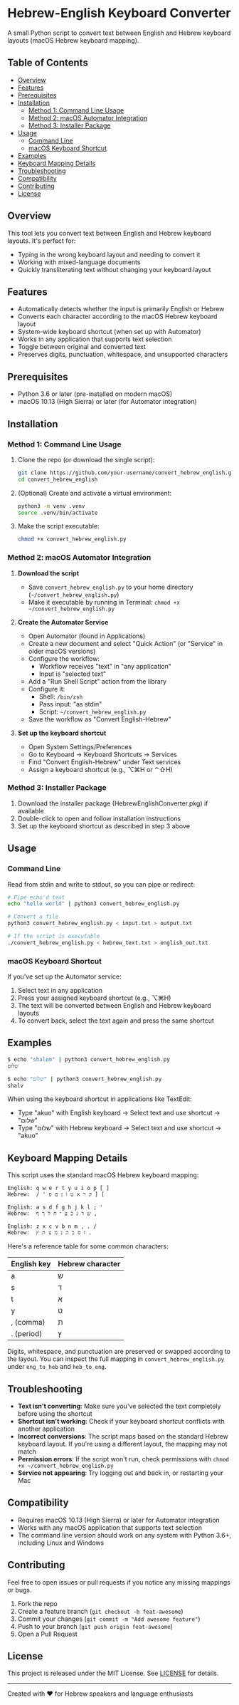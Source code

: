# Hebrew-English Keyboard Converter

A small Python script to convert text between English and Hebrew keyboard layouts (macOS Hebrew keyboard mapping).

## Table of Contents
- [Overview](#overview)
- [Features](#features)  
- [Prerequisites](#prerequisites)  
- [Installation](#installation)
  - [Method 1: Command Line Usage](#method-1-command-line-usage)
  - [Method 2: macOS Automator Integration](#method-2-macos-automator-integration)
  - [Method 3: Installer Package](#method-3-installer-package)
- [Usage](#usage)
  - [Command Line](#command-line)
  - [macOS Keyboard Shortcut](#macos-keyboard-shortcut)
- [Examples](#examples)  
- [Keyboard Mapping Details](#keyboard-mapping-details)  
- [Troubleshooting](#troubleshooting)
- [Compatibility](#compatibility)
- [Contributing](#contributing)  
- [License](#license)  

## Overview

This tool lets you convert text between English and Hebrew keyboard layouts. It's perfect for:

- Typing in the wrong keyboard layout and needing to convert it
- Working with mixed-language documents
- Quickly transliterating text without changing your keyboard layout

## Features

- Automatically detects whether the input is primarily English or Hebrew
- Converts each character according to the macOS Hebrew keyboard layout
- System-wide keyboard shortcut (when set up with Automator)
- Works in any application that supports text selection
- Toggle between original and converted text
- Preserves digits, punctuation, whitespace, and unsupported characters

## Prerequisites

- Python 3.6 or later (pre-installed on modern macOS)
- macOS 10.13 (High Sierra) or later (for Automator integration)

## Installation

### Method 1: Command Line Usage

1. Clone the repo (or download the single script):
   ```bash
   git clone https://github.com/your-username/convert_hebrew_english.git
   cd convert_hebrew_english
   ```

2. (Optional) Create and activate a virtual environment:
   ```bash
   python3 -m venv .venv
   source .venv/bin/activate
   ```

3. Make the script executable:
   ```bash
   chmod +x convert_hebrew_english.py
   ```

### Method 2: macOS Automator Integration

1. **Download the script**
   - Save `convert_hebrew_english.py` to your home directory (`~/convert_hebrew_english.py`)
   - Make it executable by running in Terminal: `chmod +x ~/convert_hebrew_english.py`

2. **Create the Automator Service**
   - Open Automator (found in Applications)
   - Create a new document and select "Quick Action" (or "Service" in older macOS versions)
   - Configure the workflow:
     - Workflow receives "text" in "any application"
     - Input is "selected text"
   - Add a "Run Shell Script" action from the library
   - Configure it:
     - Shell: `/bin/zsh`
     - Pass input: "as stdin"
     - Script: `~/convert_hebrew_english.py`
   - Save the workflow as "Convert English-Hebrew"

3. **Set up the keyboard shortcut**
   - Open System Settings/Preferences
   - Go to Keyboard → Keyboard Shortcuts → Services
   - Find "Convert English-Hebrew" under Text services
   - Assign a keyboard shortcut (e.g., ⌥⌘H or ⌃⇧H)

### Method 3: Installer Package

1. Download the installer package (HebrewEnglishConverter.pkg) if available
2. Double-click to open and follow installation instructions
3. Set up the keyboard shortcut as described in step 3 above

## Usage

### Command Line

Read from stdin and write to stdout, so you can pipe or redirect:

```bash
# Pipe echo'd text
echo "hello world" | python3 convert_hebrew_english.py

# Convert a file
python3 convert_hebrew_english.py < input.txt > output.txt

# If the script is executable
./convert_hebrew_english.py < hebrew_text.txt > english_out.txt
```

### macOS Keyboard Shortcut

If you've set up the Automator service:

1. Select text in any application
2. Press your assigned keyboard shortcut (e.g., ⌥⌘H)
3. The text will be converted between English and Hebrew keyboard layouts
4. To convert back, select the text again and press the same shortcut

## Examples

```bash
$ echo "shalom" | python3 convert_hebrew_english.py
שלום

$ echo "שלום" | python3 convert_hebrew_english.py
shalv
```

When using the keyboard shortcut in applications like TextEdit:
- Type "akuo" with English keyboard → Select text and use shortcut → "שלום"
- Type "שלום" with Hebrew keyboard → Select text and use shortcut → "akuo"

## Keyboard Mapping Details

This script uses the standard macOS Hebrew keyboard mapping:

```
English: q w e r t y u i o p [ ]
Hebrew:  / ' ק ר א ט ו ן ם פ ] [

English: a s d f g h j k l ; '
Hebrew:  ש ד ג כ ע י ח ל ך ף ,

English: z x c v b n m , . /
Hebrew:  ז ס ב ה נ מ צ ת ץ .
```

Here's a reference table for some common characters:

| English key | Hebrew character |
|-------------|------------------|
| a           | ש                |
| s           | ד                |
| t           | א                |
| y           | ט                |
| , (comma)   | ת                |
| . (period)  | ץ                |

Digits, whitespace, and punctuation are preserved or swapped according to the layout.
You can inspect the full mapping in `convert_hebrew_english.py` under `eng_to_heb` and `heb_to_eng`.

## Troubleshooting

- **Text isn't converting**: Make sure you've selected the text completely before using the shortcut
- **Shortcut isn't working**: Check if your keyboard shortcut conflicts with another application
- **Incorrect conversions**: The script maps based on the standard Hebrew keyboard layout. If you're using a different layout, the mapping may not match
- **Permission errors**: If the script won't run, check permissions with `chmod +x ~/convert_hebrew_english.py`
- **Service not appearing**: Try logging out and back in, or restarting your Mac

## Compatibility

- Requires macOS 10.13 (High Sierra) or later for Automator integration
- Works with any macOS application that supports text selection
- The command line version should work on any system with Python 3.6+, including Linux and Windows

## Contributing

Feel free to open issues or pull requests if you notice any missing mappings or bugs.

1. Fork the repo  
2. Create a feature branch (`git checkout -b feat-awesome`)  
3. Commit your changes (`git commit -m "Add awesome feature"`)  
4. Push to your branch (`git push origin feat-awesome`)  
5. Open a Pull Request  

## License

This project is released under the MIT License. See [LICENSE](LICENSE) for details.

---

Created with ❤️ for Hebrew speakers and language enthusiasts